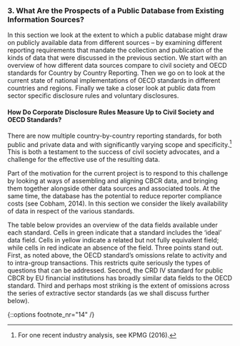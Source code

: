 ### 3. What Are the Prospects of a Public Database from Existing Information Sources?

In this section we look at the extent to which a public database might draw on publicly available data from different sources – by examining different reporting requirements that mandate the collection and publication of the kinds of data that were discussed in the previous section. We start with an overview of how different data sources compare to civil society and OECD standards for Country by Country Reporting. Then we go on to look at the current state of national implementations of OECD standards in different countries and regions. Finally we take a closer look at public data from sector specific disclosure rules and voluntary disclosures.

#### How Do Corporate Disclosure Rules Measure Up to Civil Society and OECD Standards?

There are now multiple country-by-country reporting standards, for both public and private data and with significantly varying scope and specificity.[^9] This is both a testament to the success of civil society advocates, and a challenge for the effective use of the resulting data.

Part of the motivation for the current project is to respond to this challenge by looking at ways of assembling and aligning CBCR data, and bringing them together alongside other data sources and associated tools. At the same time, the database has the potential to reduce reporter compliance costs (see Cobham, 2014). In this section we consider the likely availability of data in respect of the various standards.

The table below provides an overview of the data fields available under each standard. Cells in green indicate that a standard includes the ‘ideal’ data field. Cells in yellow indicate a related but not fully equivalent field; while cells in red indicate an absence of the field. Three points stand out. First, as noted above, the OECD standard’s omissions relate to activity and to intra-group transactions. This restricts quite seriously the types of questions that can be addressed. Second, the CRD IV standard for public CBCR by EU financial institutions has broadly similar data fields to the OECD standard. Third and perhaps most striking is the extent of omissions across the series of extractive sector standards (as we shall discuss further below).

{::options footnote_nr="14" /}

[^9]: For one recent industry analysis, see KPMG (2016).
